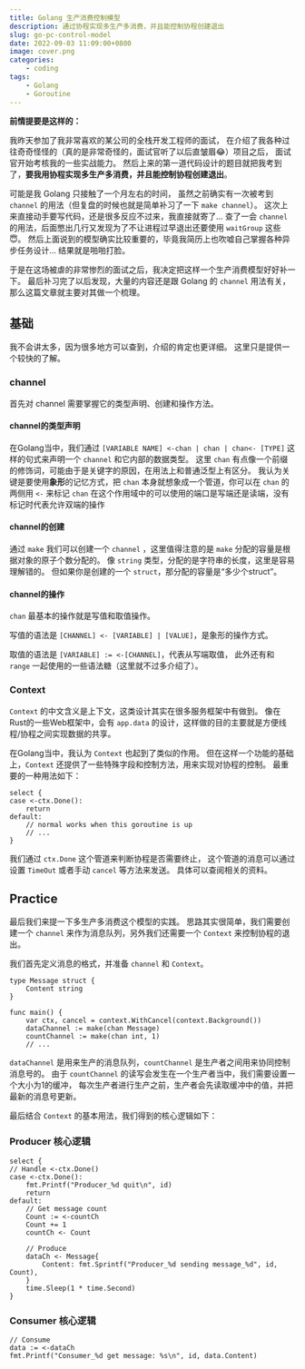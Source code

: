 ```yaml
---
title: Golang 生产消费控制模型
description: 通过协程实现多生产多消费，并且能控制协程创建退出
slug: go-pc-control-model
date: 2022-09-03 11:09:00+0800
image: cover.png
categories:
    - coding
tags:
    - Golang
    - Goroutine
---
```


**前情提要是这样的：**

我昨天参加了我非常喜欢的某公司的全栈开发工程师的面试，
在介绍了我各种过往奇奇怪怪的（真的是非常奇怪的，面试官听了以后直皱眉😂）项目之后，
面试官开始考核我的一些实战能力。
然后上来的第一道代码设计的题目就把我考到了，**要我用协程实现多生产多消费，并且能控制协程创建退出**。

可能是我 Golang 只接触了一个月左右的时间，
虽然之前确实有一次被考到 `channel` 的用法（但复盘的时候也就是简单补习了一下 `make channel`）。
这次上来直接动手要写代码，还是很多反应不过来，我直接就寄了...
查了一会 `channel` 的用法，后面憋出几行又发现为了不让进程过早退出还要使用 `waitGroup` 这些😇。
然后上面说到的模型确实比较重要的，毕竟我简历上也吹嘘自己掌握各种异步任务设计...
结果就是啪啪打脸。

于是在这场被虐的非常惨烈的面试之后，我决定把这样一个生产消费模型好好补一下。
最后补习完了以后发现，大量的内容还是跟 Golang 的 `channel` 用法有关，那么这篇文章就主要对其做一个梳理。

## 基础

我不会讲太多，因为很多地方可以查到，介绍的肯定也更详细。
这里只是提供一个较快的了解。

### channel

首先对 channel 需要掌握它的类型声明、创建和操作方法。

#### channel的类型声明

在Golang当中，我们通过 `[VARIABLE NAME] <-chan | chan | chan<- [TYPE]` 这样的句式来声明一个 `channel` 和它内部的数据类型。
这里 `chan` 有点像一个前缀的修饰词，可能由于是关键字的原因，在用法上和普通泛型上有区分。
我认为关键是要使用**象形**的记忆方式，把 `chan` 本身就想象成一个管道，你可以在 `chan` 的两侧用 `<-` 来标记 `chan` 在这个作用域中的可以使用的端口是写端还是读端，没有标记时代表允许双端的操作

#### channel的创建

通过 `make` 我们可以创建一个 `channel` ，这里值得注意的是 `make` 分配的容量是根据对象的原子个数分配的。
像 `string` 类型，分配的是字符串的长度，这里是容易理解错的。
但如果你是创建的一个 `struct`，那分配的容量是“多少个struct”。

#### channel的操作

`chan` 最基本的操作就是写值和取值操作。

写值的语法是 `[CHANNEL] <- [VARIABLE] | [VALUE]`，是象形的操作方式。

取值的语法是 `[VARIABLE] := <-[CHANNEL]`，代表从写端取值，
此外还有和 `range` 一起使用的一些语法糖（这里就不过多介绍了）。

### Context

`Context` 的中文含义是上下文，这类设计其实在很多服务框架中有做到。
像在Rust的一些Web框架中，会有 `app.data` 的设计，这样做的目的主要就是方便线程/协程之间实现数据的共享。

在Golang当中，我认为 `Context` 也起到了类似的作用。
但在这样一个功能的基础上，`Context` 还提供了一些特殊字段和控制方法，用来实现对协程的控制。
最重要的一种用法如下：

``` Golang
select {
case <-ctx.Done():
    return
default:
    // normal works when this goroutine is up
    // ...
}
```

我们通过 `ctx.Done` 这个管道来判断协程是否需要终止，
这个管道的消息可以通过设置 `TimeOut` 或者手动 `cancel` 等方法来发送。
具体可以查阅相关的资料。

## Practice

最后我们来提一下多生产多消费这个模型的实践。
思路其实很简单，我们需要创建一个 `channel` 来作为消息队列，另外我们还需要一个 `Context` 来控制协程的退出。

我们首先定义消息的格式，并准备 `channel` 和 `Context`。

``` Golang
type Message struct {
    Content string
}

func main() {
    var ctx, cancel = context.WithCancel(context.Background())
    dataChannel := make(chan Message)
    countChannel := make(chan int, 1)
    // ...
```

`dataChannel` 是用来生产的消息队列，`countChannel` 是生产者之间用来协同控制消息号的。
由于 `countChannel` 的读写会发生在一个生产者当中，我们需要设置一个大小为1的缓冲，
每次生产者进行生产之前，生产者会先读取缓冲中的值，并把最新的消息号更新。

最后结合 `Context` 的基本用法，我们得到的核心逻辑如下：

### Producer 核心逻辑

``` Golang
select {
// Handle <-ctx.Done()
case <-ctx.Done():
    fmt.Printf("Producer_%d quit\n", id)
    return
default:
    // Get message count
    Count := <-countCh
    Count += 1
    countCh <- Count

    // Produce
    dataCh <- Message{
        Content: fmt.Sprintf("Producer_%d sending message_%d", id, Count),
    }
    time.Sleep(1 * time.Second)
}
```

### Consumer 核心逻辑

``` Golang
// Consume
data := <-dataCh
fmt.Printf("Consumer_%d get message: %s\n", id, data.Content)
```
